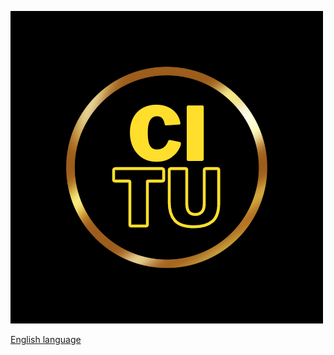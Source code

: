 
[//]: # ([Русский язык]&#40;./documentation/documentationRus.md&#41;)

![LOGO](./screenshots/Gold%20Luxury%20Initial%20Circle%20Logo%20(1).png)

[English language](./documentationEng/documentationEng.md)
